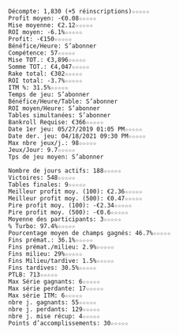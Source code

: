     Décompte: 1,830 (+5 réinscriptions)☆☆☆☆☆
    Profit moyen: -€0.08☆☆☆☆☆
    Mise moyenne: €2.12☆☆☆☆☆
    ROI moyen: -6.1%☆☆☆☆☆
    Profit: -€150☆☆☆☆☆
    Bénéfice/Heure: S’abonner
    Compétence: 57☆☆☆☆☆
    Mise TOT.: €3,896☆☆☆☆☆
    Somme TOT.: €4,047☆☆☆☆☆
    Rake total: €302☆☆☆☆☆
    ROI total: -3.7%☆☆☆☆☆
    ITM %: 31.5%☆☆☆☆☆
    Temps de jeu: S’abonner
    Bénéfice/Heure/Table: S’abonner
    ROI moyen/Heure: S’abonner
    Tables simultanées: S’abonner
    Bankroll Requise: €366☆☆☆☆☆
    Date 1er jeu: 05/27/2019 01:05 PM☆☆☆☆☆
    Date der. jeu: 04/18/2021 09:30 PM☆☆☆☆☆
    Max nbre jeux/j.: 98☆☆☆☆☆
    Jeux/Jour: 9.7☆☆☆☆☆
    Tps de jeu moyen: S’abonner

    Nombre de jours actifs: 188☆☆☆☆☆
    Victoires: 548☆☆☆☆☆
    Tables finales: 9☆☆☆☆☆
    Meilleur profit moy. (100): €2.36☆☆☆☆☆
    Meilleur profit moy. (500): €0.47☆☆☆☆☆
    Pire profit moy. (100): -€2.34☆☆☆☆☆
    Pire profit moy. (500): -€0.6☆☆☆☆☆
    Moyenne des participants: 3☆☆☆☆☆
    % Turbo: 97.4%☆☆☆☆☆
    Pourcentage moyen de champs gagnés: 46.7%☆☆☆☆☆
    Fins prémat.: 36.1%☆☆☆☆☆
    Fins prémat./milieu: 2.9%☆☆☆☆☆
    Fins milieu: 29%☆☆☆☆☆
    Fins Milieu/tardive: 1.5%☆☆☆☆☆
    Fins tardives: 30.5%☆☆☆☆☆
    PTLB: 713☆☆☆☆☆
    Max Série gagnants: 6☆☆☆☆☆
    Max série perdante: 17☆☆☆☆☆
    Max série ITM: 6☆☆☆☆☆
    nbre j. gagnants: 55☆☆☆☆☆
    nbre j. perdants: 129☆☆☆☆☆
    nbre j. mise récup: 4☆☆☆☆☆
    Points d’accomplissements: 30☆☆☆☆☆

